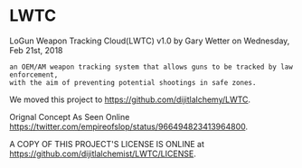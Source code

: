 # LWTC
LoGun Weapon Tracking Cloud(LWTC) v1.0 
by Gary Wetter on Wednesday, Feb 21st, 2018

  	an OEM/AM weapon tracking system that allows guns to be tracked by law enforcement,
  	with the aim of preventing potential shootings in safe zones.

We moved this project to https://github.com/dijitlalchemy/LWTC.

Orignal Concept As Seen Online https://twitter.com/empireofslop/status/966494823413964800. 

A COPY OF THIS PROJECT'S LICENSE IS ONLINE at <https://github.com/dijitlalchemist/LWTC/LICENSE>.
